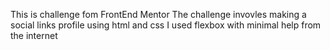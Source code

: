 This is challenge fom FrontEnd Mentor
The challenge invovles making a social links profile using html and css
I used flexbox with minimal help from the internet
